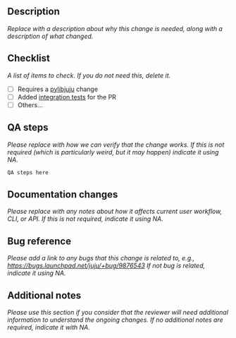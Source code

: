 ## Description

*Replace with a description about why this change is needed, along with a description of what changed.*

## Checklist

*A list of items to check. If you do not need this, delete it.*

 - [ ] Requires a [pylibjuju](https://github.com/juju/python-libjuju) change
 - [ ] Added [integration tests](https://github.com/juju/juju/tree/develop/tests) for the PR
 - [ ] Others...

## QA steps

*Please replace with how we can verify that the change works. If this is not required (which is particularly weird, but it may happen) indicate it using NA.*

```sh
QA steps here
```

## Documentation changes

*Please replace with any notes about how it affects current user workflow, CLI, or API. If this is not required, indicate it using NA.*

## Bug reference

*Please add a link to any bugs that this change is related to, e.g., https://bugs.launchpad.net/juju/+bug/9876543 If not bug is related, indicate it using NA.*

## Additional notes
*Please use this section if you consider that the reviewer will need additional information to understand the ongoing changes. If no additional notes are required, indicate it with NA.*